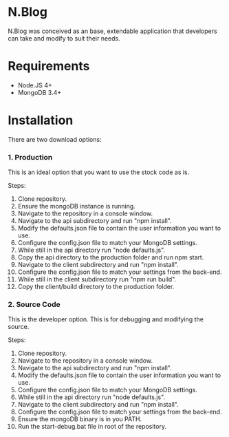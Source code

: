 # N.Blog
N.Blog was conceived as an base, extendable application that developers can take and modify to suit their needs.

# Requirements

- Node.JS 4+
- MongoDB 3.4+

# Installation

There are two download options:

### 1. Production
This is an ideal option that you want to use the stock code as is.

Steps:
1. Clone repository.
2. Ensure the mongoDB instance is running.
3. Navigate to the repository in a console window.
4. Navigate to the api subdirectory and run "npm install".
5. Modify the defaults.json file to contain the user information you want to use.
7. Configure the config.json file to match your MongoDB settings.
6. While still in the api directory run "node defaults.js".
7. Copy the api directory to the production folder and run npm start.
8. Navigate to the client subdirectory and run "npm install".
7. Configure the config.json file to match your settings from the back-end.
9. While still in the client subdirectory run "npm run build".
10. Copy the client/build directory to the production folder.


### 2. Source Code
This is the developer option. This is for debugging and modifying the source.

Steps:
  1. Clone repository.
  2. Navigate to the repository in a console window.
  4. Navigate to the api subdirectory and run "npm install".
  5. Modify the defaults.json file to contain the user information you want to use.
  7. Configure the config.json file to match your MongoDB settings.
  6. While still in the api directory run "node defaults.js".
  7. Navigate to the client subdirectory and run "npm install".
  7. Configure the config.json file to match your settings from the back-end.
  8. Ensure the mongoDB binary is in you PATH.
  9. Run the start-debug.bat file in root of the repository.
